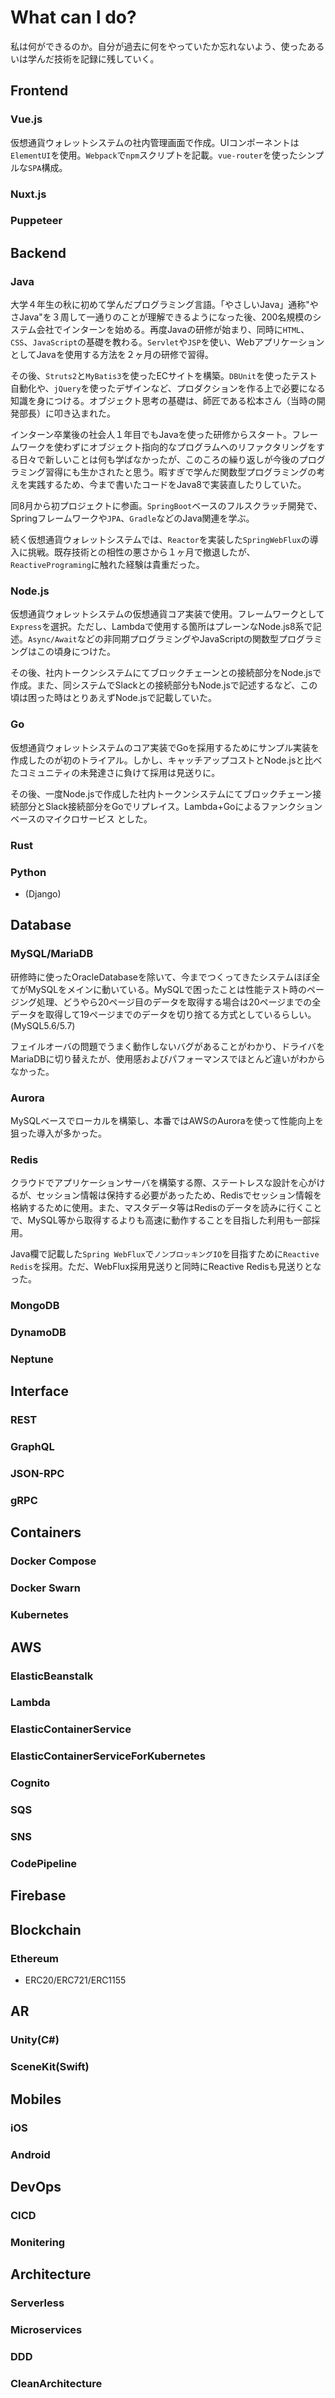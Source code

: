# What can I do?
私は何ができるのか。自分が過去に何をやっていたか忘れないよう、使ったあるいは学んだ技術を記録に残していく。

## Frontend

### Vue.js

仮想通貨ウォレットシステムの社内管理画面で作成。UIコンポーネントは`ElementUI`を使用。`Webpack`で`npm`スクリプトを記載。`vue-router`を使ったシンプルな`SPA`構成。

### Nuxt.js

### Puppeteer

## Backend

### Java

大学４年生の秋に初めて学んだプログラミング言語。「やさしいJava」通称"やさJava"を３周して一通りのことが理解できるようになった後、200名規模のシステム会社でインターンを始める。再度Javaの研修が始まり、同時に`HTML`、 `CSS`、`JavaScript`の基礎を教わる。`Servlet`や`JSP`を使い、WebアプリケーションとしてJavaを使用する方法を２ヶ月の研修で習得。

その後、`Struts2`と`MyBatis3`を使ったECサイトを構築。`DBUnit`を使ったテスト自動化や、`jQuery`を使ったデザインなど、プロダクションを作る上で必要になる知識を身につける。オブジェクト思考の基礎は、師匠である松本さん（当時の開発部長）に叩き込まれた。

インターン卒業後の社会人１年目でもJavaを使った研修からスタート。フレームワークを使わずにオブジェクト指向的なプログラムへのリファクタリングをする日々で新しいことは何も学ばなかったが、このころの繰り返しが今後のプログラミング習得にも生かされたと思う。暇すぎで学んだ関数型プログラミングの考えを実践するため、今まで書いたコードをJava8で実装直したりしていた。

同8月から初プロジェクトに参画。`SpringBoot`ベースのフルスクラッチ開発で、Springフレームワークや`JPA`、`Gradle`などのJava関連を学ぶ。

続く仮想通貨ウォレットシステムでは、`Reactor`を実装した`SpringWebFlux`の導入に挑戦。既存技術との相性の悪さから１ヶ月で撤退したが、`ReactivePrograming`に触れた経験は貴重だった。

### Node.js

仮想通貨ウォレットシステムの仮想通貨コア実装で使用。フレームワークとして`Express`を選択。ただし、Lambdaで使用する箇所はプレーンなNode.js8系で記述。`Async/Await`などの非同期プログラミングやJavaScriptの関数型プログラミングはこの頃身につけた。

その後、社内トークンシステムにてブロックチェーンとの接続部分をNode.jsで作成。また、同システムでSlackとの接続部分もNode.jsで記述するなど、この頃は困った時はとりあえずNode.jsで記載していた。

### Go

仮想通貨ウォレットシステムのコア実装でGoを採用するためにサンプル実装を作成したのが初のトライアル。しかし、キャッチアップコストとNode.jsと比べたコミュニティの未発達さに負けて採用は見送りに。

その後、一度Node.jsで作成した社内トークンシステムにてブロックチェーン接続部分とSlack接続部分をGoでリプレイス。Lambda+Goによるファンクションベースのマイクロサービス
とした。

### Rust


### Python
- (Django)

## Database

### MySQL/MariaDB

研修時に使ったOracleDatabaseを除いて、今までつくってきたシステムほぼ全てがMySQLをメインに動いている。MySQLで困ったことは性能テスト時のページング処理、どうやら20ページ目のデータを取得する場合は20ページまでの全データを取得して19ページまでのデータを切り捨てる方式としているらしい。(MySQL5.6/5.7)

フェイルオーバの問題でうまく動作しないバグがあることがわかり、ドライバをMariaDBに切り替えたが、使用感およびパフォーマンスでほとんど違いがわからなかった。

### Aurora

MySQLベースでローカルを構築し、本番ではAWSのAuroraを使って性能向上を狙った導入が多かった。

### Redis

クラウドでアプリケーションサーバを構築する際、ステートレスな設計を心がけるが、セッション情報は保持する必要があったため、Redisでセッション情報を格納するために使用。また、マスタデータ等はRedisのデータを読みに行くことで、MySQL等から取得するよりも高速に動作することを目指した利用も一部採用。

Java欄で記載した`Spring WebFlux`で`ノンブロッキングIO`を目指すために`Reactive Redis`を採用。ただ、WebFlux採用見送りと同時にReactive Redisも見送りとなった。

### MongoDB
### DynamoDB
### Neptune

## Interface
### REST
### GraphQL
### JSON-RPC
### gRPC

## Containers
### Docker Compose
### Docker Swarn

### Kubernetes

## AWS
### ElasticBeanstalk
### Lambda
### ElasticContainerService
### ElasticContainerServiceForKubernetes
### Cognito
### SQS
### SNS
### CodePipeline

## Firebase

## Blockchain

### Ethereum
- ERC20/ERC721/ERC1155

## AR
### Unity(C#)
### SceneKit(Swift)

## Mobiles
### iOS
### Android

## DevOps
### CICD
### Monitering

## Architecture
### Serverless
### Microservices
### DDD
### CleanArchitecture
